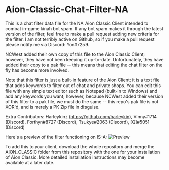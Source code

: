# Aion-Classic-Chat-Filter-NA

This is a chat filter data file for the NA Aion Classic Client intended to combat in-game kinah bot spam. If any bot spam makes it through the latest version of the filter, feel free to make a pull request adding new criteria for the filter. I am not terribly active on Github, so if you make a pull request please notify me via Discord: Yon#7259.

NCWest added their own copy of this file to the Aion Classic Client; however, they have not been keeping it up-to-date. Unfortunately, they have added their copy to a pak file -- this means that editing the chat filter on the fly has become more involved.

Note that this filter is just a built-in feature of the Aion Client; it is a text file that adds keywords to filter out of chat and private shops. You can edit this file with any simple text editor such as Notepad (built-in to Windows) and add any keywords you want; however, because NCWest added their version of this filter to a pak file, we must do the same -- this repo's pak file is not XOR'd, and is merely a PK Zip file in disguise.

Extra Contributors:
  Harleykinz (https://github.com/harleykin),
  Vinny#1714 (Discord),
  Forthyn#8727 (Discord),
  Tsukye#2063 (Discord),
  [Q]#5051 (Discord)

Here's a preview of the filter functioning on IS-A:
![Preview](https://user-images.githubusercontent.com/59666778/123615428-25067080-d7ba-11eb-99ca-f987b735c5d0.png)

To add this to your client, download the whole repository and merge the AION_CLASSIC folder from this repository with the one for your installation of Aion Classic. More detailed installation instructions may become available at a later date.

